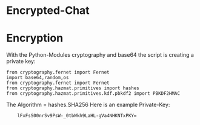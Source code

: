 # Encrypted-Chat

# Encryption

With the Python-Modules cryptography and base64 the script is creating a private key:

    from cryptography.fernet import Fernet
    import base64,random,os
    from cryptography.fernet import Fernet
    from cryptography.hazmat.primitives import hashes
    from cryptography.hazmat.primitives.kdf.pbkdf2 import PBKDF2HMAC

The Algorithm = hashes.SHA256
Here is an example Private-Key: 
        
        lFxFsS00nrSv9PsW-_0tbWkh9LaHL-gVa4NHKNTxPKY=
